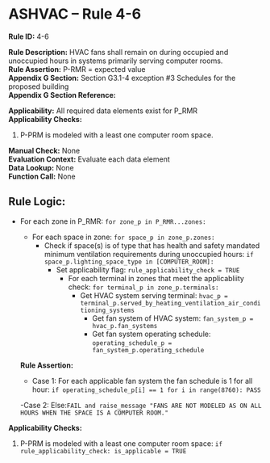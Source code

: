 # ASHVAC – Rule 4-6

**Rule ID:** 4-6
 
**Rule Description:** HVAC fans shall remain on during occupied and unoccupied hours in systems primarily serving computer rooms.  
**Rule Assertion:** P-RMR = expected value                                           
**Appendix G Section:** Section G3.1-4 exception #3 Schedules for the proposed building  
**Appendix G Section Reference:**  

**Applicability:** All required data elements exist for P_RMR  
**Applicability Checks:** 

1. P-PRM is modeled with a least one computer room space. 

**Manual Check:** None  
**Evaluation Context:** Evaluate each data element  
**Data Lookup:** None  
**Function Call:** None

## Rule Logic:
- For each zone in P_RMR: `for zone_p in P_RMR...zones:`
    - For each space in zone: `for space_p in zone_p.zones:`
        - Check if space(s) is of type that has health and safety mandated minimum ventilation requirements during unoccupied hours: `if space_p.lighting_space_type in [COMPUTER_ROOM]:`
            - Set applicability flag: `rule_applicability_check = TRUE`
                - For each terminal in zones that meet the applicabliity check: `for terminal_p in zone_p.terminals:`
                    - Get HVAC system serving terminal: `hvac_p = terminal_p.served_by_heating_ventilation_air_conditioning_systems`
                        - Get fan system of HVAC system: `fan_system_p = hvac_p.fan_systems`
                        -   Get fan system operating schedule: `operating_schedule_p = fan_system_p.operating_schedule`

  **Rule Assertion:**
  - Case 1: For each applicable fan system the fan schedule is 1 for all hour: `if operating_schedule_p[i] == 1 for i in range(8760): PASS`

  -Case 2: Else:`FAIL and raise_message "FANS ARE NOT MODELED AS ON ALL HOURS WHEN THE SPACE IS A COMPUTER ROOM."`

**Applicability Checks:** 

 1. P-PRM is modeled with a least one computer room space: `if rule_applicability_check: is_applicable = TRUE`
